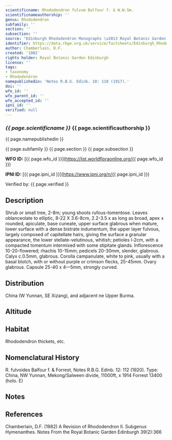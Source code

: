 ```yaml
---
scientificname: Rhododendron fulvum Balfour f. & W.W.Sm.
scientificnameauthorship: ''
genus: Rhododendron
subfamily: ''
section: ''
subsection: ''
source: "Edinburgh Rhododendron Monographs \u2013 Royal Botanic Garden Edinburgh"
identifier: https://data.rbge.org.uk/service/factsheets/Edinburgh_Rhododendron_Monographs.xhtml
author: Chamberlain, D.F.
created: '1982'
rights holder: Royal Botanic Garden Edinburgh
license: ''
tags:
- taxonomy
- Rhododendron
namepublishedin: 'Notes R.B.G. Edinb. 10: 110 (1917).'
doi: ''
wfo_id: ''
wfo_parent_id: ''
wfo_accepted_id: ''
ipni_id: ''
verified: null
---
```

### _{{ page.scientificname }}_ {{ page.scientificauthorship }}
 {{ page.namepublishedin }}

{{ page.subfamily }} {{ page.section }} {{ page.subsection }}

**WFO ID:** [{{ page.wfo_id }}](https://list.worldfloraonline.org/{{ page.wfo_id }})

**IPNI ID:** [{{ page.ipni_id }}](https://www.ipni.org/n/{{ page.ipni_id }})

Verified by: {{ page.verified }}



## Description
Shrub or small tree, 2-8m; young shoots rufous-tomentose. Leaves oblanceolate to elliptic, 8-22 X 3.6-8cm, 2.2-3.5 x as long as broad, apex ± rounded, apiculate, base cuneate, upper surface glabrous when mature, lower surface with a dense bistrate indumentum, the upper layer fulvous, largely composed of capitellate hairs, giving the surface a granular appearance, the lower stellate-velutinous, whitish; petioles l-2cm, with a compacted tomentum intermixed with some stipitate glands. Inflorescence 10-20-flowered; rhachis 10-15mm; pedicels 20-30mm, slender, glabrous. Calyx c.0.5mm, glabrous. Corolla campanulate, white to pink, usually with a basal blotch, with or without purple or crimson flecks, 25-45mm. Ovary glabrous. Capsule 25-40 x 4—5mm, strongly curved.

## Distribution
China (W Yunnan, SE Xizang), and adjacent ne Upper Burma.

## Altitude


## Habitat
Rhododendron thickets, etc.

## Nomenclatural History
R. fulvoides Balfour f. & Forrest, Notes R.B.G. Edinb. 12: 112 (1920). Type: China, NW Yunnan, Mekong/Salween divide, 11000ft, x 1914 Forrest 13400 (holo. E)
                       
## Notes


## References

Chamberlain, D.F. (1982) A Revision of Rhododendron II. Subgenus Hymenanthes. Notes From the Royal Botanic Garden Edinburgh 39(2):366
